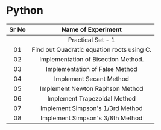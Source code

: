 # Python

| Sr No | Name of Experiment |
|:------------:|:------------------:|
| | Practical Set - 1 | 
| 01 | Find out Quadratic equation roots using C. |
| 02 | Implementation of Bisection Method. |
| 03 | Implementation of False Method |
| 04 | Implement Secant Method |
| 05 | Implement Newton Raphson Method |
| 06 | Implement Trapezoidal Method |
| 07 | Implement Simpson's 1/3rd Method |
| 08 | Implement Simpson's 3/8th Method |
